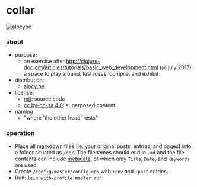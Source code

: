 # collar

![alocybe](https://alocy.be/img/alocybe-64.png "agaric")

### about

- purpose:
    - an exercise after http://clojure-doc.org/articles/tutorials/basic_web_development.html (@ july 2017)
    - a space to play around, test ideas, compile, and exhibit
- distribution:
    - [alocy.be](https://alocy.be)
- license:
    - [mit](https://raw.githubusercontent.com/agarick/collar/master/LICENSE): source code
    - [cc by-nc-sa 4.0](https://alocy.be/about): superposed content
- naming
    - "where 'the other head' rests"

### operation

- Place all [markdown](https://github.com/yogthos/markdown-clj) files (ie. your original posts, entries, and pages) into a folder situated as `/db/`. The filenames should end in `.md` and the file contents can include [metadata](https://github.com/fletcher/MultiMarkdown/wiki/MultiMarkdown-Syntax-Guide#metadata), of which only `Title`, `Date`, and `Keywords` are used.
- Create `/config/master/config.edn` with `:env` and `:port` entries.
- Run: `lein with-profile master run`
